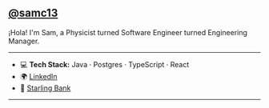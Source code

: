 ## [@samc13](https://github.com/samc13)

¡Hola! I'm Sam, a Physicist turned Software Engineer turned Engineering Manager. 

---

- 💻 **Tech Stack:** Java · Postgres · TypeScript · React
- 🌍 [LinkedIn](https://www.linkedin.com/in/samclarke13/)
- 🦄 [Starling Bank](https://www.starlingbank.com/careers/)

---

